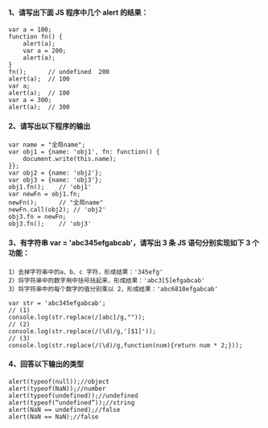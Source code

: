 #### 1、请写出下面 JS 程序中几个 alert 的结果：
```
var a = 100;
function fn() {
    alert(a);      
    var a = 200;
    alert(a);
}
fn();      // undefined  200
alert(a);  // 100
var a;
alert(a);  // 100
var a = 300;
alert(a);  // 300
```
#### 2、请写出以下程序的输出
```
var name = "全局name";
var obj1 = {name: 'obj1', fn: function() {
    document.write(this.name);
}};
var obj2 = {name: 'obj2'};
var obj3 = {name: 'obj3'};
obj1.fn();    // 'obj1'
var newFn = obj1.fn;
newFn();      // "全局name"
newFn.call(obj2); // 'obj2'
obj3.fn = newFn;
obj3.fn();    // 'obj3'
```
#### 3、有字符串 var = 'abc345efgabcab'，请写出 3 条 JS 语句分别实现如下 3 个功能：
    1）去掉字符串中的a、b、c 字符，形成结果：'345efg'
    2）将字符串中的数字用中括号括起来，形成结果：'abc3[5]efgabcab'
    3）将字符串中的每个数字的值分别乘以 2，形成结果：'abc6810efgabcab'
```
var str = 'abc345efgabcab';
// (1)
console.log(str.replace(/[abc]/g,""));
// (2)
console.log(str.replace(/(\d)/g,'[$1]'));
// (3)
console.log(str.replace(/(\d)/g,function(num){return num * 2;}));
```
#### 4、回答以下输出的类型
```
alert(typeof(null));//object
alert(typeof(NaN));//number
alert(typeof(undefined));//undefined
alert(typeof(“undefined”));//string
alert(NaN == undefined);//false
alert(NaN == NaN);//false
```